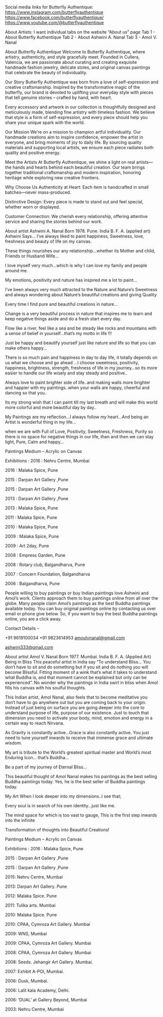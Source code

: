 Social media links for Butterfly Authentique:
https://www.instagram.com/butterflyauthentique
https://www.facebook.com/butterflyauthentique/
https://www.youtube.com/@butterflyauthentique



About Artists: I want individual tabs on the website “About us” page
Tab 1 - About Butterfly Authentique
Tab 2 - About Ashwini A. Nanal
Tab 3 - Amol V. Nanal


About Butterfly Authentique
Welcome to Butterfly Authentique, where artistry, authenticity, and style gracefully meet. Founded in Cullera, Valencia, we are passionate about curating and creating exquisite handmade fashion jewelry, delicate stoles, and original canvas paintings that celebrate the beauty of individuality.

Our Story
Butterfly Authentique was born from a love of self-expression and creative craftsmanship. Inspired by the transformative magic of the butterfly, our brand is devoted to uplifting your everyday style with pieces that tell genuine stories – crafted by hand, with heart.

Every accessory and artwork in our collection is thoughtfully designed and meticulously made, blending fine artistry with timeless fashion. We believe that style is a form of self-expression, and every piece should help you share your unique spark with the world.

Our Mission
We’re on a mission to champion artful individuality. Our handmade creations aim to inspire confidence, empower the artist in everyone, and bring moments of joy to daily life. By sourcing quality materials and supporting local artists, we ensure each piece radiates both quality and positive energy.

Meet the Artists
At Butterfly Authentique, we shine a light on real artists—the hands and hearts behind each beautiful creation. Our team brings together traditional craftsmanship and modern inspiration, honoring heritage while exploring new creative frontiers.

Why Choose Us
Authenticity at Heart: Each item is handcrafted in small batches—never mass-produced.

Distinctive Design: Every piece is made to stand out and feel special, whether worn or displayed.

Customer Connection: We cherish every relationship, offering attentive service and sharing the stories behind our work.


About artist Ashwini A. Nanal
Born 1978. Pune. India
B. F. A. (applied art)
Ashwini Says…
I’ve always liked to paint happiness, Sweetness, love, freshness and beauty of life on my canvas.

These things nourishes our any relationship…whether its Mother and child, Friends or Husband Wife…

I love myself very much…which is why I can love my family and people around me.

My emotions, positivity and nature has inspired me a lot to paint…

I’ve been always very much attracted to the Nature and Nature’s Sweetness and always wondering about Nature’s beautiful creations and giving Quality.

Every time I find pure and beautiful creations in nature…

Change is a very beautiful process in nature that inspires me to learn and keep negative things aside and do a fresh start every day.

Flow like a river, feel like a sea and be steady like rocks and mountains with a sense of belief in yourself…that’s my motto in life !!!

Just be happy and beautify yourself just like nature and life so that you can make others happy…

There is so much pain and happiness in day to day life, it totally depends on us what we choose and go ahead …I choose sweetness, positivity, happiness, brightness, strength, freshness of life in my journey…so its more easier to handle our life wisely and stay steady and positive..

Always love to paint brighter side of life..and making walls more brighter and happier with my paintings..when your walls are happy, cheerful and dancing so that you..

Its my strong wish that I can paint till my last breath and will make this world more colorful and more beautiful day by day..

My Paintings are my reflection…I always follow my heart…And being an Artist is wonderful thing in my life…

when we are with Full of Love, Positivity, Sweetness, Freshness, Purity so there is no space for negative things in our life, then and then we can stay light, Pure, Calm and happy…

Paintings Medium – Acrylic on Canvas

Exhibitions :
2016 : Nehru Centre, Mumbai

2016 : Malaka Spice, Pune

2015 : Darpan Art Gallery ,Pune

2015 : Darpan Art Gallery ,Pune

2013 : Darpan Art Gallery ,Pune

2013 : Malaka Spice, Pune

2011 : Malaka Spice, Pune

2010 : Malaka Spice, Pune

2009 : Malaka Spice, Pune

2009 : Art 2day, Pune

2008 : Empress Garden, Pune

2008 : Rotary club, Balgandharva, Pune

2007 : Concern Foundation, Balgandharva

2006 : Balgandharva, Pune

People willing to buy paintings or buy Indian paintings love Ashwini and Amol’s work. Clients approach them to buy paintings online from all over the globe. Many people claim Amol’s paintings as the best Buddha paintings available today. You can buy original paintings online by contacting us over email or phone give below. So, if you want to buy the best Buddha paintings online, you are a click away.

Contact Details –

+91 9619100034
+91 9823614953
amoulvnanal@gmail.com

ashwini333@gmail.com


About artist Amol V. Nanal
Born 1977. Mumbai. India
B. F. A. (Applied Art)
Being in Bliss
This peaceful artist in India say “To understand Bliss… You don’t have to sit and do something but if you sit and do nothing you will become Blissful. Fitting moment of a wink that’s what it takes to understand what Buddha is, and that moment cannot be explained but only can be experienced”. No wonder why the paintings in India swirl in bliss when Amol fills his canvas with his soulful thoughts.

This Indian artist, Amol Nanal, also feels that to become meditative you don’t have to go anywhere out but you are coming back to your origin. Instead of just being on surface you are going deeper into the core to understand purpose of life, purpose of our existence. Just to touch that dimension you need to activate your body, mind, emotion and energy in a certain way to reach Nirvana.

As Gravity is constantly active…Grace is also constantly active. You just need to tune yourself inwards to receive that immense grace and ultimate wisdom.

My art is tribute to the World’s greatest spiritual master and World’s most Enduring Icon… that’s Buddha…

Be a part of my journey of Eternal Bliss…

This beautiful thought of Amol Nanal makes his paintings as  the best selling Buddha paintings today. Yes, he is the best seller of Buddha paintings today.

My Art
When I look deeper into my dimensions..I see that;

Every soul is in search of his own identity…just like me.

The mind space for which is too vast to gauge,
This is the first step inwards into the infinite

Transformation of thoughts into Beautiful Creations!

Paintings Medium – Acrylic on Canvas

Exhibitions :
2016 : Malaka Spice, Pune

2015 : Darpan Art Gallery ,Pune

2015 : Darpan Art Gallery ,Pune

2015: Nehru Centre, Mumbai

2013: Darpan Art Gallery. Pune

2012: Malaka Spice. Pune

2011: Tulika arts. Mumbai

2010: Malaka Spice. Pune

2010: CPAA, Cymroza Art Gallery. Mumbai

2009: WNS, Mumbai

2009: CPAA, Cymroza Art Gallery. Mumbai

2008: CPAA, Cymroza Art Gallery. Mumbai

2008: Seeds. Jehangir Art Gallery. Mumbai.

2007: Exhibit A-PGI, Mumbai.

2006: Dusk, Mumbai.

2006: Lalit kala Academy, Delhi.

2006: ‘DUAL’ at Gallery Beyond, Mumbai

2003:  Nehru Centre, Mumbai
